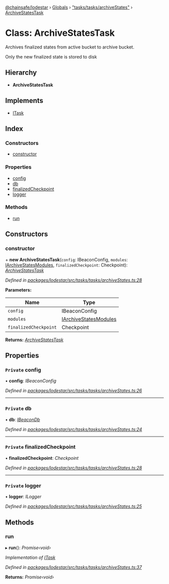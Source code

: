 [@chainsafe/lodestar](../README.md) › [Globals](../globals.md) › ["tasks/tasks/archiveStates"](../modules/_tasks_tasks_archivestates_.md) › [ArchiveStatesTask](_tasks_tasks_archivestates_.archivestatestask.md)

# Class: ArchiveStatesTask

Archives finalized states from active bucket to archive bucket.

Only the new finalized state is stored to disk

## Hierarchy

* **ArchiveStatesTask**

## Implements

* [ITask](../interfaces/_tasks_interface_.itask.md)

## Index

### Constructors

* [constructor](_tasks_tasks_archivestates_.archivestatestask.md#constructor)

### Properties

* [config](_tasks_tasks_archivestates_.archivestatestask.md#private-config)
* [db](_tasks_tasks_archivestates_.archivestatestask.md#private-db)
* [finalizedCheckpoint](_tasks_tasks_archivestates_.archivestatestask.md#private-finalizedcheckpoint)
* [logger](_tasks_tasks_archivestates_.archivestatestask.md#private-logger)

### Methods

* [run](_tasks_tasks_archivestates_.archivestatestask.md#run)

## Constructors

###  constructor

\+ **new ArchiveStatesTask**(`config`: IBeaconConfig, `modules`: [IArchiveStatesModules](../interfaces/_tasks_tasks_archivestates_.iarchivestatesmodules.md), `finalizedCheckpoint`: Checkpoint): *[ArchiveStatesTask](_tasks_tasks_archivestates_.archivestatestask.md)*

*Defined in [packages/lodestar/src/tasks/tasks/archiveStates.ts:28](https://github.com/ChainSafe/lodestar/blob/da7050e4c/packages/lodestar/src/tasks/tasks/archiveStates.ts#L28)*

**Parameters:**

Name | Type |
------ | ------ |
`config` | IBeaconConfig |
`modules` | [IArchiveStatesModules](../interfaces/_tasks_tasks_archivestates_.iarchivestatesmodules.md) |
`finalizedCheckpoint` | Checkpoint |

**Returns:** *[ArchiveStatesTask](_tasks_tasks_archivestates_.archivestatestask.md)*

## Properties

### `Private` config

• **config**: *IBeaconConfig*

*Defined in [packages/lodestar/src/tasks/tasks/archiveStates.ts:26](https://github.com/ChainSafe/lodestar/blob/da7050e4c/packages/lodestar/src/tasks/tasks/archiveStates.ts#L26)*

___

### `Private` db

• **db**: *[IBeaconDb](../interfaces/_db_api_beacon_interface_.ibeacondb.md)*

*Defined in [packages/lodestar/src/tasks/tasks/archiveStates.ts:24](https://github.com/ChainSafe/lodestar/blob/da7050e4c/packages/lodestar/src/tasks/tasks/archiveStates.ts#L24)*

___

### `Private` finalizedCheckpoint

• **finalizedCheckpoint**: *Checkpoint*

*Defined in [packages/lodestar/src/tasks/tasks/archiveStates.ts:28](https://github.com/ChainSafe/lodestar/blob/da7050e4c/packages/lodestar/src/tasks/tasks/archiveStates.ts#L28)*

___

### `Private` logger

• **logger**: *ILogger*

*Defined in [packages/lodestar/src/tasks/tasks/archiveStates.ts:25](https://github.com/ChainSafe/lodestar/blob/da7050e4c/packages/lodestar/src/tasks/tasks/archiveStates.ts#L25)*

## Methods

###  run

▸ **run**(): *Promise‹void›*

*Implementation of [ITask](../interfaces/_tasks_interface_.itask.md)*

*Defined in [packages/lodestar/src/tasks/tasks/archiveStates.ts:37](https://github.com/ChainSafe/lodestar/blob/da7050e4c/packages/lodestar/src/tasks/tasks/archiveStates.ts#L37)*

**Returns:** *Promise‹void›*
